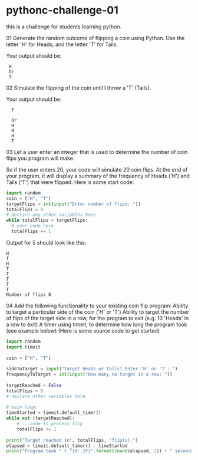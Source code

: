 # pythonc-challenge-01
this is a challenge for students learning python.


01  Generate the random outcome of flipping a coin using Python. Use the letter 'H' for Heads, and the letter 'T' for Tails. 
 
Your output should be: 

 ```
  H 
  Or 
  T 
 ```

02  Simulate the flipping of the coin until I throw a 'T' (Tails). 
 
  Your output should be: 

```
  T 

  Or 
  H 
  H 
  H 
  T 
  ```
 
03 Let a user enter an integer that is used to determine the number of coin flips you program will make. 
  
So if the user enters 20, your code will simulate 20 coin flips. At the end of your program, it will display a summary of the frequency of Heads ('H') and Tails ('T') that were flipped. 
Here is some start code: 
```python
import random 
coin = ["H", "T"] 
targetFlips = int(input("Enter number of flips: ")) 
totalFlips = 0 
# declare any other variables here 
while totalFlips < targetFlips: 
  # your code here 
  totalFlips += 1 
```
Output  for 5 should look like this: 
```
H 
T 
H 
T 
T 
T 
T 
T 
Number of flips 8 
```
 
 
04  Add the following functionality to your existing coin flip program: 
Ability to target a particular side of the coin ('H' or 'T') 
Ability to target the number of flips of the target side in a row, for the program to exit (e.g. 10 'Heads' in a row to exit) 
A timer using timeit, to determine how long the program took (see example below) 
(Here is some source code to get started) 

```python
import random 
import timeit 
  
coin = ["H", "T"] 
  
sideToTarget = input("Target Heads or Tails? Enter 'H' or 'T': ") 
frequencyToTarget = int(input("How many to target in a row: ")) 
  
targetReached = False 
totalFlips = 0 
# declare other variables here 
  
# main loop: 
timeStarted = timeit.default_timer() 
while not (targetReached): 
    # ...code to process flip 
    totalFlips += 1 
  
print("Target reached in", totalFlips, "flip(s).") 
elapsed = timeit.default_timer() - timeStarted 
print("Program took " + "{0:.2f}".format(round(elapsed, 2)) + " seconds.") 
```
